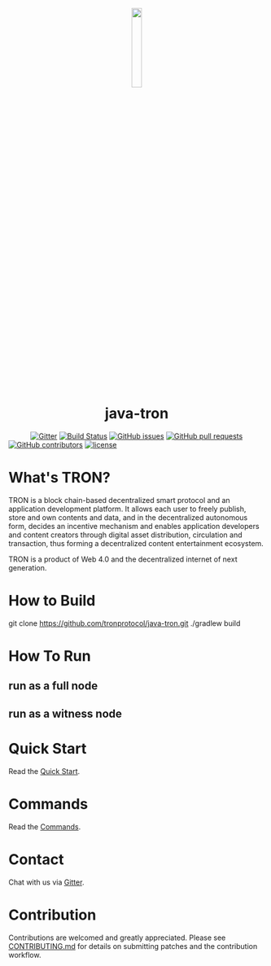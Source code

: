 <h1 align="center">
  <br>
  <img width=20% src="https://raw.githubusercontent.com/tronprotocol/wiki/master/images/java-tron.png">
  <br>
  java-tron
  <br>
</h1>

&nbsp;&nbsp;&nbsp;&nbsp;&nbsp;&nbsp;&nbsp;&nbsp;&nbsp;&nbsp;
[![Gitter](https://img.shields.io/gitter/room/nwjs/nw.js.svg)](https://gitter.im/tronprotocol/java-tron)
[![Build Status](https://travis-ci.org/tronprotocol/java-tron.svg?branch=develop)](https://travis-ci.org/tronprotocol/java-tron)
[![GitHub issues](https://img.shields.io/github/issues/tronprotocol/java-tron.svg)](https://github.com/tronprotocol/java-tron/issues) 
[![GitHub pull requests](https://img.shields.io/github/issues-pr/tronprotocol/java-tron.svg)](https://github.com/tronprotocol/java-tron/pulls)
[![GitHub contributors](https://img.shields.io/github/contributors/tronprotocol/java-tron.svg)](https://github.com/tronprotocol/java-tron/graphs/contributors) 
[![license](https://img.shields.io/github/license/tronprotocol/java-tron.svg)](LICENSE)

# What's TRON?
TRON is a block chain-based decentralized smart protocol and an application development platform. It allows each user to freely publish, store and own contents and data, and in the decentralized autonomous form, decides an incentive mechanism and enables application developers and content creators through digital asset distribution, circulation and transaction, thus forming a decentralized content entertainment ecosystem.

TRON is a product of Web 4.0 and the decentralized internet of next generation.


# How to Build
git clone https://github.com/tronprotocol/java-tron.git
./gradlew build

# How To Run
## run as a full node

## run as a witness node



# Quick Start

Read the [Quick Start](http://wiki.tron.network/en/latest/quick_start.html).


# Commands
Read the [Commands](http://wiki.tron.network/en/latest/quick_start.html#commands).

# Contact

Chat with us via [Gitter](https://gitter.im/tronprotocol/java-tron).

# Contribution
Contributions are welcomed and greatly appreciated. Please see [CONTRIBUTING.md](CONTRIBUTING.md) for details on submitting patches and the contribution workflow.

